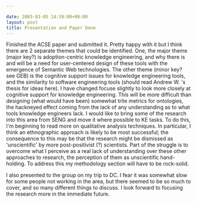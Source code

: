 ```yaml
---

date: 2003-03-05 14:59:00+00:00
layout: post
title: Presentation and Paper Done
---
```


Finished the ACSE paper and submitted it. Pretty happy with it but I think there are 2 separate themes that could be identified. One, the major theme (major key?) is adoption-centric knowledge engineering, and why there is and will be a need for user-centered design of these tools with the emergence of Semantic Web technologies. The other theme (minor key? see GEB) is the cognitive support issues for knowledge engineering tools, and the similarity to software engineering tools (should read Andrew W. 's thesis for ideas here). I have changed focuse slightly to look more closely at cognitive support for knowledge engineering. This will be more difficult than designing (what would have been) somewhat trite metrics for ontologies, the hackneyed effect coming from the lack of any understanding as to what tools knowledge engineers lack. I would like to bring some of the research into this area from SENG and move it where possible to KE tasks. To do this, I'm beginning to read more on qualitative analysis techniques. In particular, I think an ethnographic approach is likely to be most successful; the consequence to this may be that the research might be dismissed as 'unscientific' by more post-positivist (?) scientists. Part of the struggle is to overcome what I perceive as a real lack of understanding over these other approaches to research, the perception of them as unscientific hand-holding. To address this my methodology section will have to be rock-solid.

I also presented to the group on my trip to DC. I fear it was somewhat slow for some people not working in the area, but there seemed to be so much to cover, and so many different things to discuss. I look forward to focusing the research more in the immediate future.
